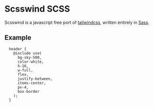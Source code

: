 # Scsswind SCSS

Scsswind is a javascript free port of [tailwindcss](https://tailwindcss.com/), written entirely in [Sass](https://sass-lang.com/).

## Example

```
  header {
    @include use(
      bg-sky-500,
      color-white,
      h-16, 
      w-full, 
      flex, 
      justify-between, 
      items-center, 
      px-4, 
      box-border
    );
  }
```